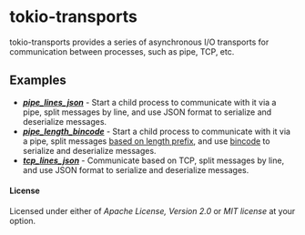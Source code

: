 # tokio-transports
tokio-transports provides a series of asynchronous I/O transports for communication between processes, such as pipe, TCP, etc.


## Examples
- ***[pipe_lines_json](./examples/pipe_lines_json.rs)*** - Start a child process to communicate with it via a pipe, split messages by line, and use JSON format to serialize and deserialize messages.
- ***[pipe_length_bincode](./examples/pipe_length_bincode.rs)*** - Start a child process to communicate with it via a pipe, split messages [based on length prefix](https://docs.rs/tokio-util/latest/tokio_util/codec/length_delimited/#getting-started), and use [bincode](https://github.com/bincode-org/bincode) to serialize and deserialize messages.
- ***[tcp_lines_json](./examples/tcp_lines_json.rs)*** - Communicate based on TCP, split messages by line, and use JSON format to serialize and deserialize messages.

#### License

Licensed under either of *Apache License, Version
2.0* or *MIT license* at your option.
